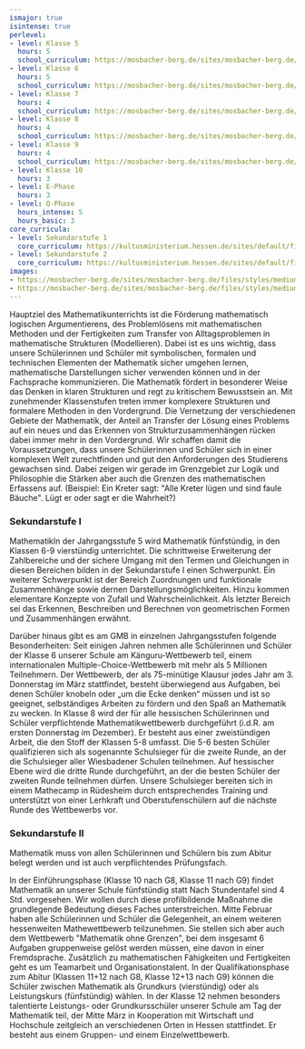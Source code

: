 ```yaml
---
ismajor: true
isintense: true
perlevel:
- level: Klasse 5
  hours: 5
  school_curriculum: https://mosbacher-berg.de/sites/mosbacher-berg.de/files/binaries/FC%20Mathematik%205%20neu.pdf
- level: Klasse 6
  hours: 5
  school_curriculum: https://mosbacher-berg.de/sites/mosbacher-berg.de/files/binaries/FC%20Mathematik%206%20neu.pdf
- level: Klasse 7
  hours: 4
  school_curriculum: https://mosbacher-berg.de/sites/mosbacher-berg.de/files/binaries/FC%207%20Mathematik.pdf
- level: Klasse 8
  hours: 4
  school_curriculum: https://mosbacher-berg.de/sites/mosbacher-berg.de/files/binaries/FC%20Mathe%208.pdf
- level: Klasse 9
  hours: 4
  school_curriculum: https://mosbacher-berg.de/sites/mosbacher-berg.de/files/binaries/FC%20Mathe%209_0.pdf
- level: Klasse 10
  hours: 3
- level: E-Phase
  hours: 3
- level: Q-Phase
  hours_intense: 5
  hours_basic: 3
core_curricula:
- level: Sekundarstufe 1
  core_curriculum: https://kultusministerium.hessen.de/sites/default/files/media/kerncurriculum_mathematik_gymnasium.pdf
- level: Sekundarstufe 2
  core_curriculum: https://kultusministerium.hessen.de/sites/default/files/media/kcgo-m.pdf
images:
- https://mosbacher-berg.de/sites/mosbacher-berg.de/files/styles/medium/public/Mathematik2.jpg
- https://mosbacher-berg.de/sites/mosbacher-berg.de/files/styles/medium/public/Mathematik.jpg
---
```


Hauptziel des Mathematikunterrichts ist die Förderung mathematisch logischen Argumentierens, des Problemlösens mit mathematischen Methoden und der Fertigkeiten zum Transfer von Alltagsproblemen in mathematische Strukturen (Modellieren). Dabei ist es uns wichtig, dass unsere Schülerinnen und Schüler mit symbolischen, formalen und technischen Elementen der Mathematik sicher umgehen lernen, mathematische Darstellungen sicher verwenden können und in der Fachsprache kommunizieren. Die Mathematik fördert in besonderer Weise das Denken in klaren Strukturen und regt zu kritischem Bewusstsein an. Mit zunehmender Klassenstufen treten immer komplexere Strukturen und formalere Methoden in den Vordergrund. Die Vernetzung der verschiedenen Gebiete der Mathematik, der Anteil an Transfer der Lösung eines Problems auf ein neues und das Erkennen von Strukturzusammenhängen rücken dabei immer mehr in den Vordergrund. Wir schaffen damit die Voraussetzungen, dass unsere Schülerinnen und Schüler sich in einer komplexen Welt zurechtfinden und gut den Anforderungen des Studierens gewachsen sind. Dabei zeigen wir gerade im Grenzgebiet zur Logik und Philosophie die Stärken aber auch die Grenzen des mathematischen Erfassens auf. (Beispiel: Ein Kreter sagt: "Alle Kreter lügen und sind faule Bäuche". Lügt er oder sagt er die Wahrheit?)

### Sekundarstufe I

MathematikIn der Jahrgangsstufe 5 wird Mathematik fünfstündig, in den Klassen 6-9 vierstündig unterrichtet. Die schrittweise Erweiterung der Zahlbereiche und der sichere Umgang mit den Termen und Gleichungen in diesen Bereichen bilden in der Sekundarstufe I einen Schwerpunkt. Ein weiterer Schwerpunkt ist der Bereich Zuordnungen und funktionale Zusammenhänge sowie dernen Darstellungsmöglichkeiten. Hinzu kommen elementare Konzepte von Zufall und Wahrscheinlichkeit. Als letzter Bereich sei das Erkennen, Beschreiben und Berechnen von geometrischen Formen und Zusammenhängen erwähnt.

Darüber hinaus gibt es am GMB in einzelnen Jahrgangsstufen folgende Besonderheiten: Seit einigen Jahren nehmen alle Schülerinnen und Schüler der Klasse 6 unserer Schule am Känguru-Wettbewerb teil, einem internationalen Multiple-Choice-Wettbewerb mit mehr als 5 Millionen Teilnehmern. Der Wettbewerb, der als 75-minütige Klausur jedes Jahr am 3. Donnerstag im März stattfindet, besteht überwiegend aus Aufgaben, bei denen Schüler knobeln oder „um die Ecke denken“ müssen und ist so geeignet, selbständiges Arbeiten zu fördern und den Spaß an Mathematik zu wecken. In Klasse 8 wird der für alle hessischen Schülerinnen und Schüler verpflichtende Mathematikwettbewerb durchgeführt (i.d.R. am ersten Donnerstag im Dezember). Er besteht aus einer zweistündigen Arbeit, die den Stoff der Klassen 5-8 umfasst. Die 5-6 besten Schüler qualifizieren sich als sogenannte Schulsieger für die zweite Runde, an der die Schulsieger aller Wiesbadener Schulen teilnehmen. Auf hessischer Ebene wird die dritte Runde durchgeführt, an der die besten Schüler der zweiten Runde teilnehmen dürfen. Unsere Schulsieger bereiten sich in einem Mathecamp in Rüdesheim durch entsprechendes Training und unterstützt von einer Lerhkraft und Oberstufenschülern auf die nächste Runde des Wettbewerbs vor.

### Sekundarstufe II

Mathematik muss von allen Schülerinnen und Schülern bis zum Abitur belegt werden und ist auch verpflichtendes Prüfungsfach.

In der Einführungsphase (Klasse 10 nach G8, Klasse 11 nach G9) findet Mathematik an unserer Schule fünfstündig statt Nach Stundentafel sind 4 Std. vorgesehen. Wir wollen durch diese profilbildende Maßnahme die grundlegende Bedeutung dieses Faches unterstreichen.
Mitte Februar haben alle Schülerinnen und Schüler die Gelegenheit, an einem weiteren hessenweiten Mathewettbewerb teilzunehmen. Sie stellen sich aber auch dem Wettbewerb "Mathematik ohne Grenzen", bei dem insgesamt 6 Aufgaben gruppenweise gelöst werden müssen, eine davon in einer Fremdsprache. Zusätzlich zu mathematischen Fähigkeiten und Fertigkeiten geht es um Teamarbeit und Organisationstalent.
In der Qualifikationsphase zum Abitur (Klassen 11+12 nach G8, Klasse 12+13 nach G9) können die Schüler zwischen Mathematik als Grundkurs (vierstündig) oder als Leistungskurs (fünfstündig) wählen.
In der Klasse 12 nehmen besonders talentierte Leistungs- oder Grundkursschüler unserer Schule am Tag der Mathematik teil, der Mitte März in Kooperation mit Wirtschaft und Hochschule zeitgleich an verschiedenen Orten in Hessen stattfindet. Er besteht aus einem Gruppen- und einem Einzelwettbewerb.
